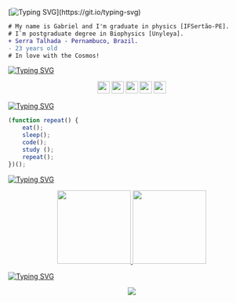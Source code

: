 [![Typing SVG](https://readme-typing-svg.herokuapp.com?font=Prompt&pause=1000&color=505050&size=35&center=true&vCenter=true&width=1000&lines=Hello%2C+Word!)](https://git.io/typing-svg)

```diff
# My name is Gabriel and I'm graduate in physics [IFSertão-PE].
# I`m postgraduate degree in Biophysics [Unyleya].
+ Serra Talhada - Pernambuco, Brazil.
- 23 years old
# In love with the Cosmos!
``` 

[![Typing SVG](https://readme-typing-svg.herokuapp.com?font=Prompt&pause=1000&color=505050&size=35&center=true&vCenter=true&width=1000&lines=Languages+and+Tools)](https://git.io/typing-svg)

<p align="center">
  <img height='25em' src="https://img.shields.io/badge/HTML5-E34F26?style=for-the-badge&logo=html5&logoColor=white" />
  <img height='25em' src="https://img.shields.io/badge/CSS3-1572B6?style=for-the-badge&logo=css3&logoColor=white" />
  <img height='25em' src="https://img.shields.io/badge/JavaScript-323330?style=for-the-badge&logo=javascript&logoColor=F7DF1E" />
  <img height='25em' src="https://img.shields.io/badge/VSCode-0078D4?style=for-the-badge&logo=visual%20studio%20code&logoColor=white" />
  <img height='25rem'     
src="https://camo.githubusercontent.com/42acc7ee3a18313a065e672e0835729edf3361dedb045d6c3cf8821fe30a1c2d/68747470733a2f2f696d672e736869656c64732e696f2f7374617469632f76313f7374796c653d666f722d7468652d6261646765266d6573736167653d47697426636f6c6f723d463035303332266c6f676f3d476974266c6f676f436f6c6f723d464646464646266c6162656c3d" />

</p>

[![Typing SVG](https://readme-typing-svg.herokuapp.com?font=Prompt&pause=1000&color=505050&size=35&center=true&vCenter=true&width=1000&lines=How+I+Live)](https://git.io/typing-svg)

```javascript
(function repeat() {
    eat();
    sleep();
    code();
    study ();
    repeat();
})();
```

[![Typing SVG](https://readme-typing-svg.herokuapp.com?font=Prompt&pause=1000&color=505050&size=35&center=true&vCenter=true&width=1000&lines=Statistics)](https://git.io/typing-svg)

<div>
 
 <!-- [![Top Langs](https://github-readme-stats.vercel.app/api/top-langs/?username=Gabriel-Oliveiraa&layout=compact)](https://github.com/anuraghazra/github-readme-stats) -->
  <a href="https://github.com/Gabriel-Oliveiraa">
    
<p align="center">   
<img height="150em" src="https://github-readme-stats-sigma-five.vercel.app/api/top-langs/?username=Gabriel-Oliveiraa&layout=compact&langs_count=14&theme=graywhite&show_icons=true"/>
<img height="150em" src="https://github-readme-stats-sigma-five.vercel.app/api?username=Gabriel-Oliveiraa&show_icons=true&theme=graywhite&show_icons=true&include_all_commits=true&count_private=true"/>
</p>

[![Typing SVG](https://readme-typing-svg.herokuapp.com?font=Prompt&pause=1000&color=505050&size=35&center=true&vCenter=true&width=1000&lines=Visitors)](https://git.io/typing-svg)

<div align="center">  
<p align="center"><img align="center" src="https://profile-counter.glitch.me/{Gabriel-Oliveiraa}/count.svg" /></p> 
